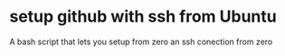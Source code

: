 # setup github with ssh from Ubuntu
A bash script that lets you setup from zero an ssh conection from zero
